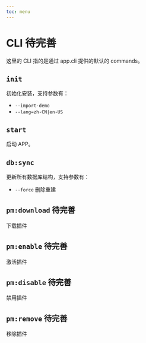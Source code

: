 ```yaml
---
toc: menu
---
```


# CLI <Badge>待完善</Badge>

这里的 CLI 指的是通过 app.cli 提供的默认的 commands。

## `init`

初始化安装，支持参数有：

- `--import-demo`
- `--lang=zh-CN|en-US`

## `start`

启动 APP。

## `db:sync`

更新所有数据库结构，支持参数有：

- `--force` 删除重建

## `pm:download` <Badge>待完善</Badge>

下载插件

## `pm:enable` <Badge>待完善</Badge>

激活插件

## `pm:disable` <Badge>待完善</Badge>

禁用插件

## `pm:remove` <Badge>待完善</Badge>

移除插件

